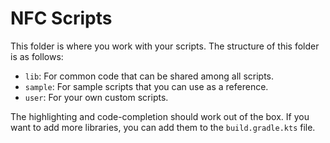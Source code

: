 # NFC Scripts

This folder is where you work with your scripts. The structure of this folder is as follows:

- `lib`: For common code that can be shared among all scripts.
- `sample`: For sample scripts that you can use as a reference.
- `user`: For your own custom scripts.

The highlighting and code-completion should work out of the box. If you want to add more libraries, you can add them to
the `build.gradle.kts` file.

